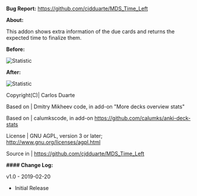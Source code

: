 <b>Bug Report:</b> https://github.com/cjdduarte/MDS_Time_Left

<b>About:</b>

This addon shows extra information of the due cards and returns the expected time to finalize them.

<b>Before:</b>

<img src="https://i.ibb.co/483nVpz/before.png" alt="Statistic">

<b>After:</b>

<img src="https://i.ibb.co/XxYgsqc/after.png" alt="Statistic">


Copyright(C)| Carlos Duarte

Based on | Dmitry Mikheev code, in add-on "More decks overview stats"

Based on | calumkscode, in add-on https://github.com/calumks/anki-deck-stats

License | GNU AGPL, version 3 or later; http://www.gnu.org/licenses/agpl.html

Source in | https://github.com/cjdduarte/MDS_Time_Left

<b> #### Change Log:</b>

v1.0 - 2019-02-20
- Initial Release